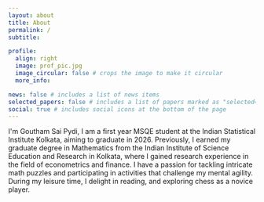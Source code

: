 ```yaml
---
layout: about
title: About
permalink: /
subtitle: 

profile:
  align: right
  image: prof_pic.jpg
  image_circular: false # crops the image to make it circular
  more_info: 

news: false # includes a list of news items
selected_papers: false # includes a list of papers marked as "selected={true}"
social: true # includes social icons at the bottom of the page
---
```


I'm Goutham Sai Pydi, I am a first year MSQE student at the Indian Statistical Institute Kolkata, aiming to graduate in 2026. Previously, I earned my graduate degree in Mathematics from the Indian Institute of Science Education and Research in Kolkata, where I gained research experience in the field of econometrics and finance. I have a passion for tackling intricate math puzzles and participating in activities that challenge my mental agility. During my leisure time, I delight in reading, and exploring chess as a novice player.
